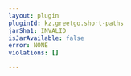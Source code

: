 ```yaml
---
layout: plugin
pluginId: kz.greetgo.short-paths
jarSha1: INVALID
isJarAvailable: false
error: NONE
violations: []

---
```

